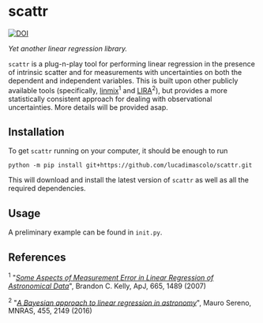 # scattr

[![DOI](https://zenodo.org/badge/DOI/10.5281/zenodo.10528327.svg)](https://doi.org/10.5281/zenodo.10528327)

_Yet another linear regression library._

`scattr` is a plug-n-play tool for performing linear regression in the presence of intrinsic scatter and for measurements with uncertainties on both the dependent and independent variables.
This is built upon other publicly available tools (specifically, [linmix](https://linmix.readthedocs.io/en/latest/src/linmix.html)<sup>1</sup> and [LIRA](https://cran.r-project.org/web/packages/lira/index.html)<sup>2</sup>), but provides a more statistically consistent approach for dealing with observational uncertainties. More details will be provided asap.

## Installation

To get `scattr` running on your computer, it should be enough to run

```
python -m pip install git+https://github.com/lucadimascolo/scattr.git
```

This will  download and install the latest version of `scattr` as well as all the required dependencies.

## Usage

A preliminary example can be found in `init.py`.

## References

<sup>1</sup> "[_Some Aspects of Measurement Error in Linear Regression of Astronomical Data_](https://ui.adsabs.harvard.edu/abs/2007ApJ...665.1489K/abstract)", Brandon C. Kelly, ApJ, 665, 1489 (2007)

<sup>2</sup> "[_A Bayesian approach to linear regression in astronomy_](https://ui.adsabs.harvard.edu/abs/2016MNRAS.455.2149S/abstract)", Mauro Sereno, MNRAS, 455, 2149 (2016)
